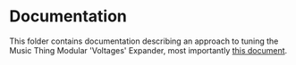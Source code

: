 # Documentation
This folder contains documentation describing an approach to tuning the Music Thing Modular 'Voltages' Expander, most importantly
[this document](https://github.com/m0xpd/TuningStrategyForVoltages/blob/main/Documentation/Voltages%20Draft%201.pdf).
